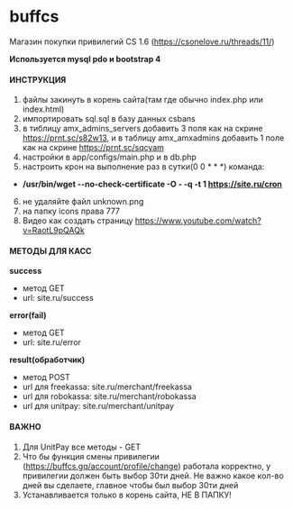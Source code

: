 # buffcs
Магазин покупки привилегий CS 1.6 (https://csonelove.ru/threads/11/)

**Используется mysql pdo и bootstrap 4**

#### ИНСТРУКЦИЯ
1. файлы закинуть в корень сайта(там где обычно index.php или index.html)
2. импортировать sql.sql в базу данных csbans
3. в тиблицу amx_admins_servers добавить 3 поля как на скрине https://prnt.sc/s82w13, и в таблицу amx_amxadmins добавить 1 поле как на скрине https://prnt.sc/sqcyam
4. настройки в app/configs/main.php и в db.php
5. настроить крон на выполнение раз в сутки(0 0 * * *) команда: 
- **/usr/bin/wget --no-check-certificate -O - -q -t 1 https://site.ru/cron**
6. не удаляйте файл unknown.png
7. на папку icons права 777
8. Видео как создать страницу https://www.youtube.com/watch?v=RaotL9pQAQk

#### МЕТОДЫ ДЛЯ КАСС

**success**
- метод GET
- url: site.ru/success

**error(fail)**
- метод GET
- url: site.ru/error

**result(обработчик)**
- метод POST
- url для freekassa: site.ru/merchant/freekassa
- url для robokassa: site.ru/merchant/robokassa
- url для unitpay: site.ru/merchant/unitpay

#### ВАЖНО
1. Для UnitPay все методы - GET
2. Что бы функция смены привилегии (https://buffcs.gq/account/profile/change) работала корректно, у привилегии должен быть выбор 30ти дней. Не важно какое кол-во дней вы сделаете, главное чтобы был выбор 30ти дней
3. Устанавливается только в корень сайта, НЕ В ПАПКУ!
